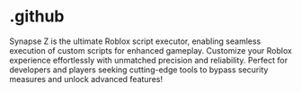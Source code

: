 # .github
Synapse Z is the ultimate Roblox script executor, enabling seamless execution of custom scripts for enhanced gameplay. Customize your Roblox experience effortlessly with unmatched precision and reliability. Perfect for developers and players seeking cutting-edge tools to bypass security measures and unlock advanced features!
